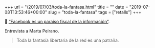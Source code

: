 +++
url = "/2019/07/03/toda-la-fantasa.html"
title = ""
date = "2019-07-03T13:53:46+00:00"
slug = "toda-la-fantasa"
tags = ["retalls"]
+++

📎 [“Facebook es un paraíso fiscal de la información”](https://www.letraslibres.com/espana-mexico/ciencia-y-tecnologia/entrevista-marta-peirano-facebook-es-un-paraiso-fiscal-la-informacion).

Entrevista a Marta Peirano.

> Toda la fantasía libertaria de la red es una patraña.

